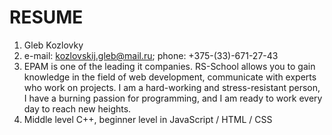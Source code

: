# RESUME

  
  

1. Gleb Kozlovky
2. e-mail: kozlovskij.gleb@mail.ru; phone: +375-(33)-671-27-43
3. EPAM is one of the leading it companies. RS-School allows you to gain knowledge in the field of web development, communicate with experts who work on projects. I am a hard-working and stress-resistant person, I have a burning passion for programming, and I am ready to work every day to reach new heights.
4. Middle level C++, beginner level in JavaScript / HTML / CSS